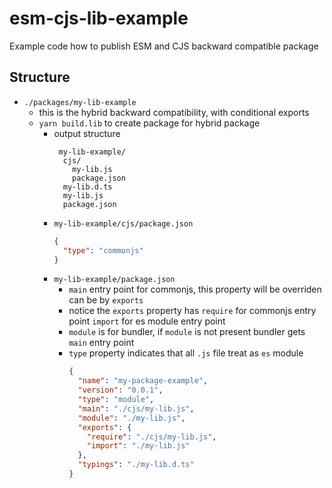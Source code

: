 # esm-cjs-lib-example
Example code how to publish ESM and CJS backward compatible package

## Structure
* `./packages/my-lib-example` 
  - this is the hybrid backward compatibility, with conditional exports
  - `yarn build.lib` to create package for hybrid package
    - output structure
      ```
       my-lib-example/
        cjs/
          my-lib.js
          package.json
        my-lib.d.ts
        my-lib.js
        package.json
      ```
    - `my-lib-example/cjs/package.json`
      ```json
      {
        "type": "commonjs"
      }
      ```
    - `my-lib-example/package.json`
      - `main` entry point for commonjs, this property will be overriden can be by `exports`
      - notice the `exports` property has `require` for commonjs entry point
       `import` for es module entry point
      - `module` is for bundler, if `module` is not present bundler gets `main` entry point
      - `type` property indicates that all `.js` file treat as `es` module 
        ```json
        {
          "name": "my-package-example",
          "version": "0.0.1",
          "type": "module",
          "main": "./cjs/my-lib.js",
          "module": "./my-lib.js",
          "exports": {
            "require": "./cjs/my-lib.js",
            "import": "./my-lib.js"
          },
          "typings": "./my-lib.d.ts"
        }
        ```